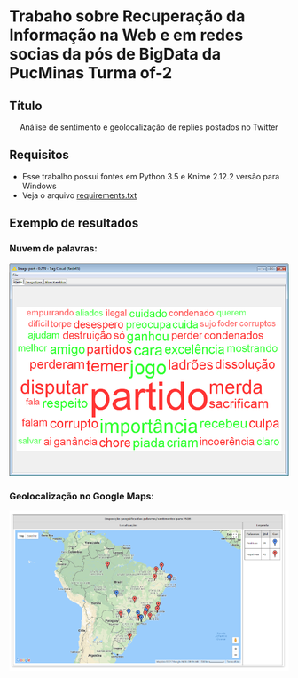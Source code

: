 # Trabaho sobre Recuperação da Informação na Web e em redes socias da pós de BigData da PucMinas Turma of-2

## Título

<center>
Análise de sentimento e geolocalização de replies postados no Twitter
</center>


## Requisitos

- Esse trabalho possui fontes em Python 3.5 e Knime 2.12.2 versão para Windows
- Veja o arquivo <a href='https://github.com/rodrigoteodoro/ritrabalhofinal/blob/master/requirements.txt'>requirements.txt</a>

## Exemplo de resultados

### Nuvem de palavras:

<center>
<img src="https://github.com/rodrigoteodoro/ritrabalhofinal/blob/master/knime/rede45.png">
</center>

### Geolocalização no Google Maps:

<center>
<img src="https://github.com/rodrigoteodoro/ritrabalhofinal/blob/master/knime/georede45.png">
</center>



